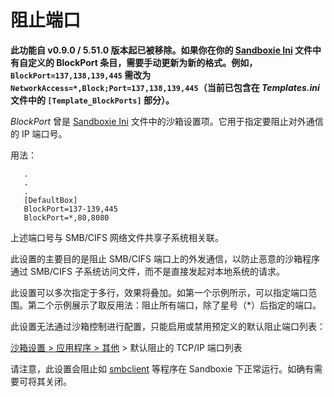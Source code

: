 # 阻止端口

**此功能自 v0.9.0 / 5.51.0 版本起已被移除。如果你在你的 [Sandboxie Ini](SandboxieIni.md) 文件中有自定义的 BlockPort 条目，需要手动更新为新的格式。例如，`BlockPort=137,138,139,445` 需改为 `NetworkAccess=*,Block;Port=137,138,139,445`（当前已包含在 _Templates.ini_ 文件中的 `[Template_BlockPorts]` 部分）。**

_BlockPort_ 曾是 [Sandboxie Ini](SandboxieIni.md) 文件中的沙箱设置项。它用于指定要阻止对外通信的 IP 端口号。

用法：

```
   .
   .
   .
   [DefaultBox]
   BlockPort=137-139,445
   BlockPort=*,80,8080
```

上述端口号与 SMB/CIFS 网络文件共享子系统相关联。

此设置的主要目的是阻止 SMB/CIFS 端口上的外发通信，以防止恶意的沙箱程序通过 SMB/CIFS 子系统访问文件，而不是直接发起对本地系统的请求。

此设置可以多次指定于多行，效果将叠加。如第一个示例所示，可以指定端口范围。第二个示例展示了取反用法：阻止所有端口，除了星号（*）后指定的端口。

此设置无法通过沙箱控制进行配置，只能启用或禁用预定义的默认阻止端口列表：

[沙箱设置 > 应用程序 > 其他](ApplicationsSettings.md#misc) > 默认阻止的 TCP/IP 端口列表

请注意，此设置会阻止如 [smbclient](http://www.samba.org/samba/docs/man/manpages-3/smbclient.1) 等程序在 Sandboxie 下正常运行。如确有需要可将其关闭。
